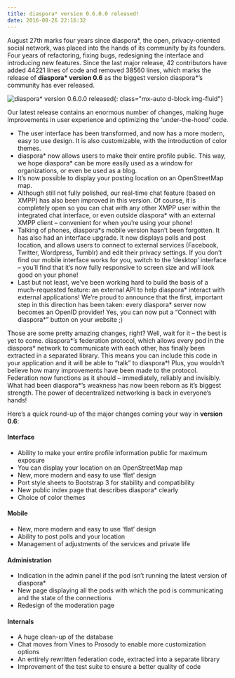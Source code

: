 ```yaml
---
title: diaspora* version 0.6.0.0 released!
date: 2016-08-26 22:16:32
---
```


August 27th marks four years since diaspora\*, the open, privacy-oriented social network, was placed into the hands of its community by its founders. Four years of refactoring, fixing bugs, redesigning the interface and introducing new features. Since the last major release, 42 contributors have added 44221 lines of code and removed 38560 lines, which marks the release of **diaspora\* version 0.6** as the biggest version diaspora\*’s community has ever released.

![diaspora* version 0.6.0.0 released](<%= static_url("blog/2016-08-26/v06_finished.jpg") %>){: class="mx-auto d-block img-fluid"}

Our latest release contains an enormous number of changes, making huge improvements in user experience and optimizing the ‘under-the-hood’ code.

* The user interface has been transformed, and now has a more modern, easy to use design. It is also customizable, with the introduction of color themes.
* diaspora\* now allows users to make their entire profile public. This way, we hope diaspora\* can be more easily used as a window for organizations, or even be used as a blog.
* It’s now possible to display your posting location on an OpenStreetMap map.
* Although still not fully polished, our real-time chat feature (based on XMPP) has also been improved in this version. Of course, it is completely open so you can chat with any other XMPP user within the integrated chat interface, or even outside diaspora\* with an external XMPP client – convenient for when you’re using your phone!
* Talking of phones, diaspora\*s mobile version hasn’t been forgotten. It has also had an interface upgrade. It now displays polls and post location, and allows users to connect to external services (Facebook, Twitter, Wordpress, Tumblr) and edit their privacy settings. If you don’t find our mobile interface works for you, switch to the ‘desktop’ interface – you’ll find that it’s now fully responsive to screen size and will look good on your phone!
* Last but not least, we’ve been working hard to build the basis of a much-requested feature: an external API to help diaspora\* interact with external applications! We’re proud to announce that the first, important step in this direction has been taken: every diaspora\* server now becomes an OpenID provider! Yes, you can now put a “Connect with diaspora\*” button on your website ;)

Those are some pretty amazing changes, right? Well, wait for it – the best is yet to come. diaspora\*’s federation protocol, which allows every pod in the diaspora\* network to communicate with each other, has finally been extracted in a separated library. This means you can include this code in your application and it will be able to “talk” to diaspora\*! Plus, you wouldn’t believe how many improvements have been made to the protocol. Federation now functions as it should – immediately, reliably and invisibly. What had been diaspora\*’s weakness has now been reborn as it’s biggest strength. The power of decentralized networking is back in everyone’s hands!

Here’s a quick round-up of the major changes coming your way in **version 0.6**:

#### Interface

* Ability to make your entire profile information public for maximum exposure
* You can display your location on an OpenStreetMap map
* New, more modern and easy to use ‘flat’ design
* Port style sheets to Bootstrap 3 for stability and compatibility
* New public index page that describes diaspora\* clearly
* Choice of color themes

#### Mobile

* New, more modern and easy to use ‘flat’ design
* Ability to post polls and your location
* Management of adjustments of the services and private life

#### Administration

* Indication in the admin panel if the pod isn’t running the latest version of diaspora\*
* New page displaying all the pods with which the pod is communicating and the state of the connections
* Redesign of the moderation page

#### Internals

* A huge clean-up of the database
* Chat moves from Vines to Prosody to enable more customization options
* An entirely rewritten federation code, extracted into a separate library
* Improvement of the test suite to ensure a better quality of code
